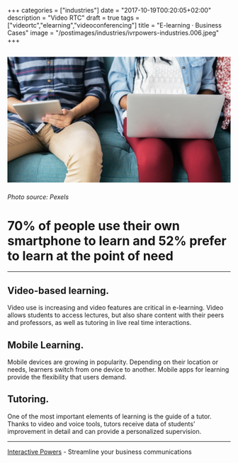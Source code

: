 +++
categories = ["industries"]
date = "2017-10-19T00:20:05+02:00"
description = "Video RTC"
draft = true
tags = ["videortc","elearning","videoconferencing"]
title = "E-learning · Business Cases"
image = "/postimages/industries/ivrpowers-industries.006.jpeg"
+++

![children with computers](/postimages/industries/ivrpowers-industries.006.jpeg)
-----------
###### Photo source: Pexels


# 70% of people use their own smartphone to learn and 52% prefer to learn at the point of need
---


## Video-based learning.
Video use is increasing and video features are critical in e-learning. Video allows students to access lectures, but also share content with their peers and professors, as well as tutoring in live real time interactions.

## Mobile Learning.
Mobile devices are growing in popularity. Depending on their location or needs, learners switch from one device to another. Mobile apps for learning provide the flexibility that users demand.

## Tutoring.
One of the most important elements of learning is the guide of a tutor. Thanks to video and voice tools, tutors receive data of students’ improvement in detail and can provide a personalized supervision.


---
[Interactive Powers](http://www.ivrpowers.com/) - Streamline your business communications


